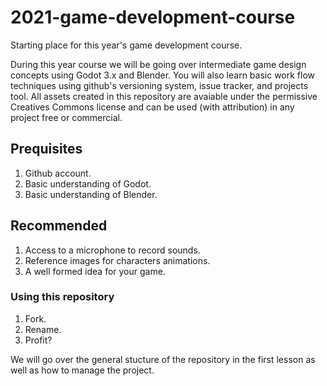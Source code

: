 # 2021-game-development-course
Starting place for this year's game development course.

During this year course we will be going over intermediate game design concepts using Godot 3.x and Blender. You will also learn basic work flow techniques using github's versioning system, issue tracker, and projects tool. All assets created in this repository are avaiable under the permissive Creatives Commons license and can be used (with attribution) in any project free or commercial.

## Prequisites 

1. Github account. 
2. Basic understanding of Godot.
3. Basic understanding of Blender.

## Recommended 

1. Access to a microphone to record sounds.
2. Reference images for characters animations.
3. A well formed idea for your game.

### Using this repository

1. Fork. 
2. Rename.
3. Profit?

We will go over the general stucture of the repository in the first lesson as well as how to manage the project. 

